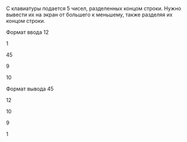 С клавиатуры подается 5 чисел, разделенных концом строки. Нужно вывести их на экран от большего к меньшему, также разделяя их концом строки.

Формат ввода
12

1

45

9

10

Формат вывода
45

12

10

9

1
